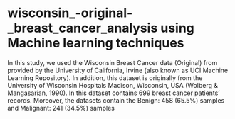 # wisconsin_-original-_breast_cancer_analysis using Machine learning techniques
In this study, we used the Wisconsin Breast Cancer data (Original) from provided by the University of California, Irvine (also known as UCI Machine Learning Repository). In addition, this dataset is originally from the University of Wisconsin Hospitals Madison, Wisconsin, USA (Wolberg & Mangasarian, 1990). In this dataset contains 699 breast cancer patients’ records. Moreover, the datasets contain the Benign: 458 (65.5%) samples and Malignant: 241 (34.5%) samples
